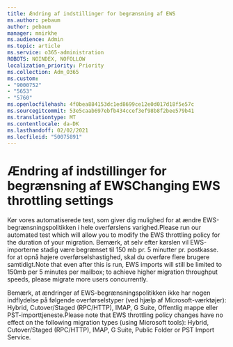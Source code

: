 ```yaml
---
title: Ændring af indstillinger for begrænsning af EWS
ms.author: pebaum
author: pebaum
manager: mnirkhe
ms.audience: Admin
ms.topic: article
ms.service: o365-administration
ROBOTS: NOINDEX, NOFOLLOW
localization_priority: Priority
ms.collection: Adm_O365
ms.custom:
- "9000752"
- "5653"
- "5760"
ms.openlocfilehash: 4f0bea884153dc1ed8699ce12e0d017d18f5e57c
ms.sourcegitcommit: 53e5caab697ebfb434ccef3ef98b8f2bee579b41
ms.translationtype: MT
ms.contentlocale: da-DK
ms.lasthandoff: 02/02/2021
ms.locfileid: "50075891"
---
```

# <a name="changing-ews-throttling-settings"></a><span data-ttu-id="5371c-102">Ændring af indstillinger for begrænsning af EWS</span><span class="sxs-lookup"><span data-stu-id="5371c-102">Changing EWS throttling settings</span></span>

<span data-ttu-id="5371c-103">Kør vores automatiserede test, som giver dig mulighed for at ændre EWS-begrænsningspolitikken i hele overførslens varighed.</span><span class="sxs-lookup"><span data-stu-id="5371c-103">Please run our automated test which will allow you to modify the EWS throttling policy for the duration of your migration.</span></span> <span data-ttu-id="5371c-104">Bemærk, at selv efter kørslen vil EWS-importerne stadig være begrænset til 150 mb pr. 5 minutter pr. postkasse. for at opnå højere overførselshastighed, skal du overføre flere brugere samtidigt.</span><span class="sxs-lookup"><span data-stu-id="5371c-104">Note that even after this is run, EWS imports will still be limited to 150mb per 5 minutes per mailbox; to achieve higher migration throughput speeds, please migrate more users concurrently.</span></span>

<span data-ttu-id="5371c-105">Bemærk, at ændringer af EWS-begrænsningspolitikken ikke har nogen indflydelse på følgende overførselstyper (ved hjælp af Microsoft-værktøjer): Hybrid, Cutover/Staged (RPC/HTTP), IMAP, G Suite, Offentlig mappe eller PST-importtjeneste.</span><span class="sxs-lookup"><span data-stu-id="5371c-105">Please note that EWS throttling policy changes have no effect on the following migration types (using Microsoft tools): Hybrid, Cutover/Staged (RPC/HTTP), IMAP, G Suite, Public Folder or PST Import Service.</span></span>